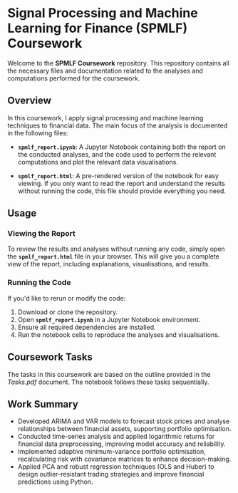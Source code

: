 # **Signal Processing and Machine Learning for Finance (SPMLF) Coursework**

Welcome to the **SPMLF Coursework** repository. This repository contains all the necessary files and documentation related to the analyses and computations performed for the coursework.

## **Overview**

In this coursework, I apply signal processing and machine learning techniques to financial data. The main focus of the analysis is documented in the following files:

- **`spmlf_report.ipynb`**: A Jupyter Notebook containing both the report on the conducted analyses, and the code used to perform the relevant computations and plot the relevant data visualisations. 

- **`spmlf_report.html`**: A pre-rendered version of the notebook for easy viewing. If you only want to read the report and understand the results without running the code, this file should provide everything you need.

## Usage

### Viewing the Report
To review the results and analyses without running any code, simply open the **`spmlf_report.html`** file in your browser. This will give you a complete view of the report, including explanations, visualisations, and results.

### Running the Code
If you'd like to rerun or modify the code:
1. Download or clone the repository.
2. Open **`spmlf_report.ipynb`** in a Jupyter Notebook environment.
3. Ensure all required dependencies are installed.
4. Run the notebook cells to reproduce the analyses and visualisations.

## Coursework Tasks

The tasks in this coursework are based on the outline provided in the *Tasks.pdf* document. The notebook follows these tasks sequentially.

## **Work Summary**

*	Developed ARIMA and VAR models to forecast stock prices and analyse relationships between financial assets, supporting portfolio optimisation.
*	Conducted time-series analysis and applied logarithmic returns for financial data preprocessing, improving model accuracy and reliability.
*	Implemented adaptive minimum-variance portfolio optimisation, recalculating risk with covariance matrices to enhance decision-making.
*	Applied PCA and robust regression techniques (OLS and Huber) to design outlier-resistant trading strategies and improve financial predictions using Python.
